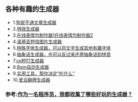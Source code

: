 ## 各种有趣的生成器

- 1.[狗屁不通文章生成器](https://github.com/menzi11/BullshitGenerator)
- 2.[特效生成器](https://m.photofunia.com/categories/all_effects/snow_writing)
- 3.[在线表情包制作器1](https://www.52doutu.cn/maker/2/?order=timedown)[在线表情包制作器2](http://www.doutula.com/maker)
- 4.[诺基亚短信图片生成器](https://zzkia.noddl.me:8020/?from=www.shadiao.app)
- 5.[特殊字体生成器，可以将文字生成其他有趣字体](https://igfonts.io)
- 6.[抽象话生成器，也可以反过来还原抽象话到拼音](https://cxh.papapoi.com/?from=groupmessage)
- 7.[cp短打生成器](https://mxh-mini-apps.github.io/mxh-cp-stories/)
- 8.[Bgm自动生成器](https://generative.fm)
- 9.[实用工具，帮你决定“吃什么”](http://mofun.c7sky.com/rnd4dinner/)
- 10.[爱豆翻牌生成器](http://wb.newbfun.com/fanpai/sixin.html)

### 参考:[作为一名程序员，我都收集了哪些好玩的生成器？](https://mp.weixin.qq.com/s?__biz=MzUyNjQxNjYyMg==&mid=2247487041&idx=1&sn=977dbc9c0583aa407569b45df4310067&chksm=fa0e61c0cd79e8d696fd98f75ca9d206d562f7839bbf5ebf958fb8baa6c350c1e666b8746235&mpshare=1&scene=23&srcid=&sharer_sharetime=1575440589829&sharer_shareid=ecfae4b215764e72b979f22f30f489cf#rd)
